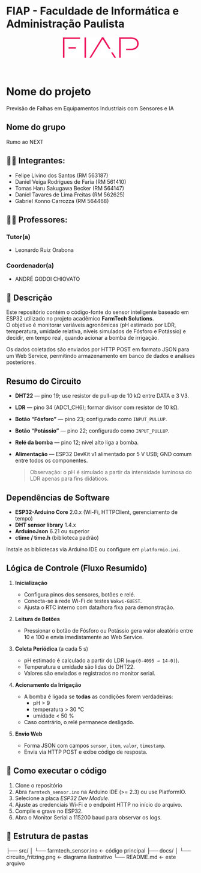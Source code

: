 # FIAP - Faculdade de Informática e Administração Paulista

<p align="center">
<a href= "https://www.fiap.com.br/"><img src="assets/logo-fiap.png" alt="FIAP - Faculdade de Informática e Admnistração Paulista" border="0" width=40% height=40%></a>
</p>

<br>

# Nome do projeto
Previsão de Falhas em Equipamentos Industriais com Sensores e IA

## Nome do grupo
Rumo ao NEXT

## 👨‍🎓 Integrantes: 

- Felipe Livino dos Santos (RM 563187)
- Daniel Veiga Rodrigues de Faria (RM 561410)
- Tomas Haru Sakugawa Becker (RM 564147)
- Daniel Tavares de Lima Freitas (RM 562625)
- Gabriel Konno Carrozza (RM 564468)

## 👩‍🏫 Professores:

### Tutor(a)

- Leonardo Ruiz Orabona

### Coordenador(a)

- ANDRÉ GODOI CHIOVATO

## 📜 Descrição

Este repositório contém o código-fonte do sensor inteligente baseado em ESP32 utilizado no projeto acadêmico **FarmTech Solutions**.  
O objetivo é monitorar variáveis agronômicas (pH estimado por LDR, temperatura, umidade relativa, níveis simulados de Fósforo e Potássio) e decidir, em tempo real, quando acionar a bomba de irrigação.  

Os dados coletados são enviados por HTTP POST em formato JSON para um Web Service, permitindo armazenamento em banco de dados e análises posteriores.

## Resumo do Circuito
- **DHT22** — pino 19; use resistor de pull-up de 10 kΩ entre DATA e 3 V3.  
- **LDR** — pino 34 (ADC1_CH6); formar divisor com resistor de 10 kΩ.  
- **Botão “Fósforo”** — pino 23; configurado como `INPUT_PULLUP`.  
- **Botão “Potássio”** — pino 22; configurado como `INPUT_PULLUP`.  
- **Relé da bomba** — pino 12; nível alto liga a bomba.  
- **Alimentação** — ESP32 DevKit v1 alimentado por 5 V USB; GND comum entre todos os componentes.

  > Observação: o pH é simulado a partir da intensidade luminosa do LDR apenas para fins didáticos.  

## Dependências de Software
- **ESP32-Arduino Core** 2.0.x (Wi-Fi, HTTPClient, gerenciamento de tempo)  
- **DHT sensor library** 1.4.x  
- **ArduinoJson** 6.21 ou superior  
- **ctime / time.h** (biblioteca padrão)  

Instale as bibliotecas via Arduino IDE ou configure em `platformio.ini`.

## Lógica de Controle (Fluxo Resumido)
1. **Inicialização**  
   - Configura pinos dos sensores, botões e relé.  
   - Conecta-se à rede Wi-Fi de testes `Wokwi-GUEST`.  
   - Ajusta o RTC interno com data/hora fixa para demonstração.  

2. **Leitura de Botões**  
   - Pressionar o botão de Fósforo ou Potássio gera valor aleatório entre 10 e 100 e envia imediatamente ao Web Service.  

3. **Coleta Periódica** (a cada 5 s)  
   - pH estimado é calculado a partir do LDR (`map(0-4095 → 14-0)`).  
   - Temperatura e umidade são lidas do DHT22.  
   - Valores são enviados e registrados no monitor serial.  

4. **Acionamento da Irrigação**  
   - A bomba é ligada se **todas** as condições forem verdadeiras:  
     - pH > 9  
     - temperatura > 30 °C  
     - umidade < 50 %  
   - Caso contrário, o relé permanece desligado.  

5. **Envio Web**  
   - Forma JSON com campos `sensor`, `item`, `valor`, `timestamp`.  
   - Envia via HTTP POST e exibe código de resposta.  

## 🔧 Como executar o código
1. Clone o repositório
2. Abra `farmtech_sensor.ino` na Arduino IDE (>= 2.3) ou use PlatformIO.
3. Selecione a placa _ESP32 Dev Module_.
4. Ajuste as credenciais Wi-Fi e o endpoint HTTP no início do arquivo.
5. Compile e grave no ESP32.
6. Abra o Monitor Serial a 115200 baud para observar os logs.

## 📁 Estrutura de pastas
├── src/
│   └── farmtech_sensor.ino   ← código principal
├── docs/
│   └── circuito_fritzing.png ← diagrama ilustrativo
└── README.md                 ← este arquivo
